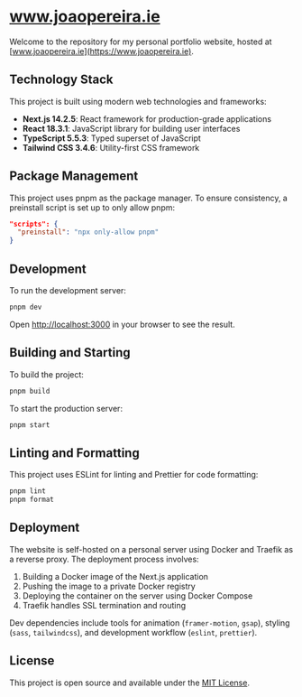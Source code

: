# www.joaopereira.ie

Welcome to the repository for my personal portfolio website, hosted at [www.joaopereira.ie](https://www.joaopereira.ie).

## Technology Stack

This project is built using modern web technologies and frameworks:

-   **Next.js 14.2.5**: React framework for production-grade applications
-   **React 18.3.1**: JavaScript library for building user interfaces
-   **TypeScript 5.5.3**: Typed superset of JavaScript
-   **Tailwind CSS 3.4.6**: Utility-first CSS framework

## Package Management

This project uses pnpm as the package manager. To ensure consistency, a preinstall script is set up to only allow pnpm:

```json
"scripts": {
  "preinstall": "npx only-allow pnpm"
}
```

## Development

To run the development server:

```bash
pnpm dev
```

Open [http://localhost:3000](http://localhost:3000) in your browser to see the result.

## Building and Starting

To build the project:

```bash
pnpm build
```

To start the production server:

```bash
pnpm start
```

## Linting and Formatting

This project uses ESLint for linting and Prettier for code formatting:

```bash
pnpm lint
pnpm format
```

## Deployment

The website is self-hosted on a personal server using Docker and Traefik as a reverse proxy. The deployment process involves:

1. Building a Docker image of the Next.js application
2. Pushing the image to a private Docker registry
3. Deploying the container on the server using Docker Compose
4. Traefik handles SSL termination and routing

Dev dependencies include tools for animation (`framer-motion`, `gsap`), styling (`sass`, `tailwindcss`), and development workflow (`eslint`, `prettier`).

## License

This project is open source and available under the [MIT License](LICENSE).
